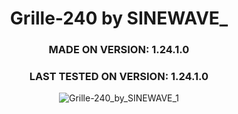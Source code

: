 <div align="center">

# Grille-240 by SINEWAVE_
### MADE ON VERSION: 1.24.1.0
### LAST TESTED ON VERSION: 1.24.1.0

![Grille-240_by_SINEWAVE_1](https://github.com/ThatSINEWAVE/World-Of-Tanks-Mods/assets/133239148/fbdac18a-a55e-499c-81fd-e47343e100f4)

</div>
